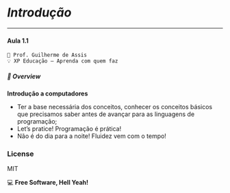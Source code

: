 # *Introdução*
***
#### Aula 1.1
    🧠 Prof. Guilherme de Assis
    💡 XP Educação – Aprenda com quem faz


##### 🛬 Overview

**Introdução a computadores**
- Ter a base necessária dos conceitos, conhecer os conceitos básicos que precisamos saber antes de avançar para as linguagens de programação;
- Let’s pratice! Programação é prática!
- Não é do dia para a noite! Fluidez vem com o tempo!


### License
MIT

💻 **Free Software, Hell Yeah!**




